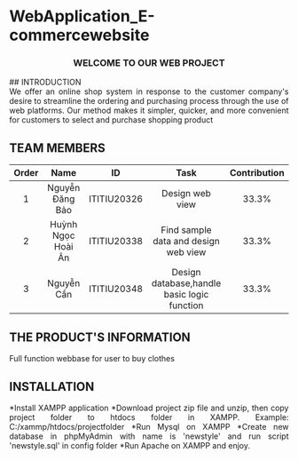 # WebApplication_E-commercewebsite
<h3 align="center">WELCOME TO OUR WEB PROJECT </h3>
## INTRODUCTION
<div style="text-align:justify">
  We offer an online shop system in response to the customer company's desire to streamline the ordering and purchasing process through the use of web platforms. Our method makes it simpler, quicker, and more convenient for customers to select and purchase shopping product 
  </div>


## TEAM MEMBERS


| Order |                   Name                   |     ID      |              Task                               | Contribution |
| :---: |:----------------------------------------:|:-----------:|:----------------------------------------------: |:------------:|
|   1   |          Nguyễn Đăng Bảo                   | ITITIU20326 | Design web view                               |     33.3%    |
|   2   |          Huỳnh Ngọc Hoài Ân                | ITITIU20338 | Find sample data and design web view          |     33.3%    |
|   3   |          Nguyễn Cần                        | ITITIU20348 | Design database,handle basic logic function   |     33.3%    |

## THE PRODUCT'S INFORMATION
<div style="text-align:justify">
Full function webbase for user to buy clothes
</div>

## INSTALLATION
<div style="text-align:justify">
*Install XAMPP application
*Download project zip file and unzip, then copy project folder to htdocs folder in XAMPP. Example: C:/xammp/htdocs/projectfolder
*Run Mysql on XAMPP
*Create new database in phpMyAdmin with name is 'newstyle' and run script 'newstyle.sql' in config folder
*Run Apache on XAMPP and enjoy.
</div>
